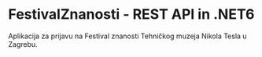 # FestivalZnanosti - REST API in .NET6
Aplikacija za prijavu na Festival znanosti Tehničkog muzeja Nikola Tesla u Zagrebu.
